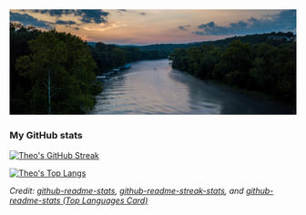 <img src="images/missouri-river.jpg" width="900">

### My GitHub stats

[![Theo's GitHub Streak](https://streak-stats.demolab.com/?user=theodoremoreland&theme=ocean-gradient)](https://git.io/streak-stats)

[![Theo's Top Langs](https://github-readme-stats.vercel.app/api/top-langs/?username=theodoremoreland&size_weight=0.5&count_weight=0.5&hide=plpgsql,jupyter%20notebook,html,css,dockerfile&langs_count=7&theme=react&&layout=donut&hide_border=true)](https://github.com/anuraghazra/github-readme-stats)

*Credit:
[github-readme-stats](https://github.com/anuraghazra/github-readme-stats), [github-readme-streak-stats](https://github.com/DenverCoder1/github-readme-streak-stats), and [github-readme-stats (Top Languages Card)](https://github.com/anuraghazra/github-readme-stats#top-languages-card)*
